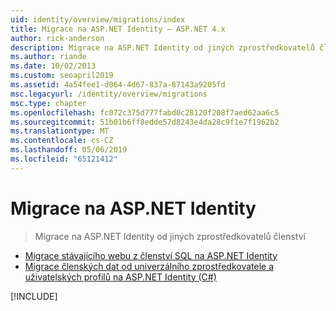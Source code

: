 ```yaml
---
uid: identity/overview/migrations/index
title: Migrace na ASP.NET Identity – ASP.NET 4.x
author: rick-anderson
description: Migrace na ASP.NET Identity od jiných zprostředkovatelů členství
ms.author: riande
ms.date: 10/02/2013
ms.custom: seoapril2019
ms.assetid: 4a54fee1-d064-4d67-837a-87143a9205fd
msc.legacyurl: /identity/overview/migrations
msc.type: chapter
ms.openlocfilehash: fc072c375d777fabd0c28120f208f7aed62aa6c5
ms.sourcegitcommit: 51b01b6ff8edde57d8243e4da28c9f1e7f1962b2
ms.translationtype: MT
ms.contentlocale: cs-CZ
ms.lasthandoff: 05/06/2019
ms.locfileid: "65121412"
---
```

# <a name="migrating-to-aspnet-identity"></a>Migrace na ASP.NET Identity

> Migrace na ASP.NET Identity od jiných zprostředkovatelů členství

- [Migrace stávajícího webu z členství SQL na ASP.NET Identity](migrating-an-existing-website-from-sql-membership-to-aspnet-identity.md)
- [Migrace členských dat od univerzálního zprostředkovatele a uživatelských profilů na ASP.NET Identity (C#)](migrating-universal-provider-data-for-membership-and-user-profiles-to-aspnet-identity.md)

[!INCLUDE[](../../../includes/identity/alter-command-exception.md)]
